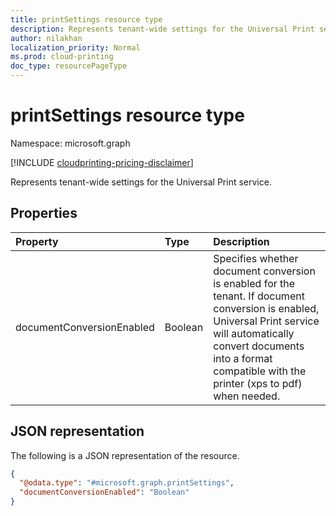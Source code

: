 ```yaml
---
title: printSettings resource type
description: Represents tenant-wide settings for the Universal Print service.
author: nilakhan
localization_priority: Normal
ms.prod: cloud-printing
doc_type: resourcePageType
---
```


# printSettings resource type

Namespace: microsoft.graph

[!INCLUDE [cloudprinting-pricing-disclaimer](../../includes/cloudprinting-pricing-disclaimer.md)]

Represents tenant-wide settings for the Universal Print service.

## Properties
|Property|Type|Description|
|:---|:---|:---|
|documentConversionEnabled|Boolean|Specifies whether document conversion is enabled for the tenant. If document conversion is enabled, Universal Print service will automatically convert documents into a format compatible with the printer (xps to pdf) when needed.|

## JSON representation
The following is a JSON representation of the resource.
<!-- {
  "blockType": "resource",
  "@odata.type": "microsoft.graph.printSettings"
}
-->
``` json
{
  "@odata.type": "#microsoft.graph.printSettings",
  "documentConversionEnabled": "Boolean"
}
```

